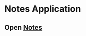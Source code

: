 # Notes Application
## Open [Notes](https://darkroseabinash.github.io/localstorage-notes-application/)
